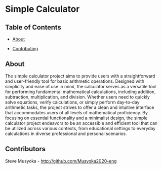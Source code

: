 # Simple Calculator

## Table of Contents

- [About](#about)

- [Contributing](#contributors)

## About <a name = "about"></a>

The simple calculator project aims to provide users with a straightforward and user-friendly tool for basic arithmetic operations. Designed with simplicity and ease of use in mind, the calculator serves as a versatile tool for performing fundamental mathematical calculations, including addition, subtraction, multiplication, and division. Whether users need to quickly solve equations, verify calculations, or simply perform day-to-day arithmetic tasks, the project strives to offer a clean and intuitive interface that accommodates users of all levels of mathematical proficiency. By focusing on essential functionality and a minimalist design, the simple calculator project endeavors to be an accessible and efficient tool that can be utilized across various contexts, from educational settings to everyday calculations in diverse professional and personal scenarios.



##  Contributors <a name = "contribution"></a>

Steve Musyoka - http://github.com/Musyoka2020-eng
